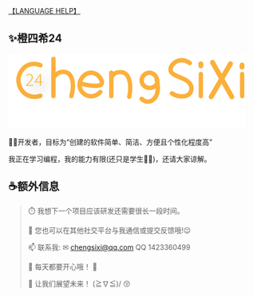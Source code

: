 [【LANGUAGE HELP】](https://github.com/ChengSiXi24/ChengSiXi24/blob/main/languagehelp.md)

## ✨橙四希24
![LOGO](./ChengSiXi.png)

👨‍💻开发者，目标为“创建的软件简单、简洁、方便且个性化程度高”

我正在学习编程，我的能力有限(还只是学生👨‍🎓)，还请大家谅解。
 
## ☕额外信息

> ⏱️ 我想下一个项目应该研发还需要很长一段时间。
>
> 💬 您也可以在其他社交平台与我通信或提交反馈哦!😉
>
> 📫 联系我: ✉ chengsixi@qq.com QQ 1423360499
>
> 🎇 每天都要开心哦！ 🎉
> 
> 🌈 让我们展望未来！  (≧∇≦)/ 😚
